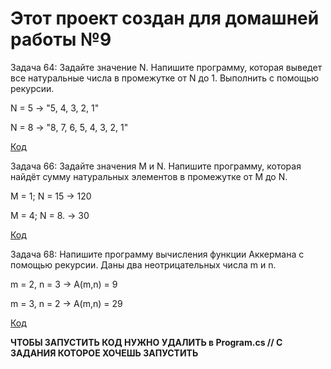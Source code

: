 # Этот проект создан для домашней работы №9

Задача 64: Задайте значение N. Напишите программу, которая выведет все натуральные числа в промежутке от N до 1. Выполнить с помощью рекурсии.

N = 5 -> "5, 4, 3, 2, 1"

N = 8 -> "8, 7, 6, 5, 4, 3, 2, 1"

[Код](Ex001RecursionNumber.cs) 

Задача 66: Задайте значения M и N. Напишите программу, которая найдёт сумму натуральных элементов в промежутке от M до N.

M = 1; N = 15 -> 120

M = 4; N = 8. -> 30

[Код](Ex002SumBetweenNumbers.cs) 

Задача 68: Напишите программу вычисления функции Аккермана с помощью рекурсии. Даны два неотрицательных числа m и n.

m = 2, n = 3 -> A(m,n) = 9

m = 3, n = 2 -> A(m,n) = 29

[Код](Ex003AckermanFunction.cs) 

__ЧТОБЫ ЗАПУСТИТЬ КОД НУЖНО УДАЛИТЬ в Program.cs // С ЗАДАНИЯ КОТОРОЕ ХОЧЕШЬ ЗАПУСТИТЬ__